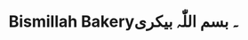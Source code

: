 ---
title: "Bismillah Bakery۔ بسم اللّٰہ بیکری"
url: /karachi/bismillah-bakery-bsm-llwh-bykhry/
shop: bakery
---